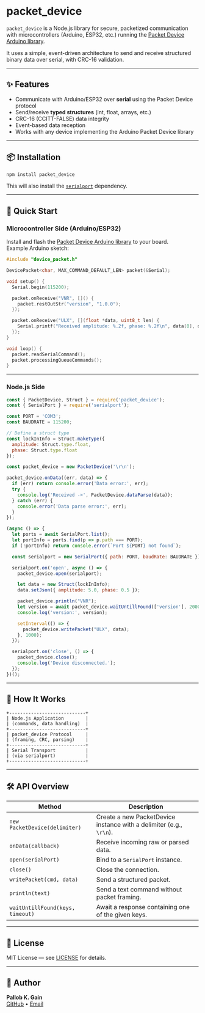 # packet_device

`packet_device` is a Node.js library for secure, packetized communication with microcontrollers (Arduino, ESP32, etc.) running the [Packet Device Arduino library](https://github.com/Pallob-Gain/packet_device).

It uses a simple, event-driven architecture to send and receive structured binary data over serial, with CRC-16 validation.

---

## ✨ Features

- Communicate with Arduino/ESP32 over **serial** using the Packet Device protocol
- Send/receive **typed structures** (int, float, arrays, etc.)
- CRC-16 (CCITT-FALSE) data integrity
- Event-based data reception
- Works with any device implementing the Arduino Packet Device library

---

## 📦 Installation

```bash
npm install packet_device
```

This will also install the [`serialport`](https://www.npmjs.com/package/serialport) dependency.

---

## 🚀 Quick Start

### Microcontroller Side (Arduino/ESP32)

Install and flash the [Packet Device Arduino library](https://github.com/Pallob-Gain/packet_device) to your board.  
Example Arduino sketch:

```cpp
#include "device_packet.h"

DevicePacket<char, MAX_COMMAND_DEFAULT_LEN> packet(&Serial);

void setup() {
  Serial.begin(115200);

  packet.onReceive("VNR", []() {
    packet.restOutStr("version", "1.0.0");
  });

  packet.onReceive("ULX", [](float *data, uint8_t len) {
    Serial.printf("Received amplitude: %.2f, phase: %.2f\n", data[0], data[1]);
  });
}

void loop() {
  packet.readSerialCommand();
  packet.processingQueueCommands();
}
```

---

### Node.js Side

```js
const { PacketDevice, Struct } = require('packet_device');
const { SerialPort } = require('serialport');

const PORT = 'COM3';
const BAUDRATE = 115200;

// Define a struct type
const lockInInfo = Struct.makeType({
  amplitude: Struct.type.float,
  phase: Struct.type.float
});

const packet_device = new PacketDevice('\r\n');

packet_device.onData((err, data) => {
  if (err) return console.error('Data error:', err);
  try {
    console.log('Received ->', PacketDevice.dataParse(data));
  } catch (err) {
    console.error('Data parse error:', err);
  }
});

(async () => {
  let ports = await SerialPort.list();
  let portInfo = ports.find(p => p.path === PORT);
  if (!portInfo) return console.error(`Port ${PORT} not found`);

  const serialport = new SerialPort({ path: PORT, baudRate: BAUDRATE });

  serialport.on('open', async () => {
    packet_device.open(serialport);

    let data = new Struct(lockInInfo);
    data.setJson({ amplitude: 5.0, phase: 0.5 });

    packet_device.println("VNR");
    let version = await packet_device.waitUntillFound(['version'], 2000);
    console.log('version:', version);

    setInterval(() => {
      packet_device.writePacket("ULX", data);
    }, 1000);
  });

  serialport.on('close', () => {
    packet_device.close();
    console.log('Device disconnected.');
  });
})();
```

---

## 📡 How It Works

```
+----------------------------+
| Node.js Application        |
| (commands, data handling)  |
+----------------------------+
| packet_device Protocol     |
| (framing, CRC, parsing)    |
+----------------------------+
| Serial Transport           |
| (via serialport)           |
+----------------------------+
```

---

## 🛠 API Overview

| Method | Description |
|--------|-------------|
| `new PacketDevice(delimiter)` | Create a new PacketDevice instance with a delimiter (e.g., `\r\n`). |
| `onData(callback)` | Receive incoming raw or parsed data. |
| `open(serialPort)` | Bind to a `SerialPort` instance. |
| `close()` | Close the connection. |
| `writePacket(cmd, data)` | Send a structured packet. |
| `println(text)` | Send a text command without packet framing. |
| `waitUntillFound(keys, timeout)` | Await a response containing one of the given keys. |

---

## 📜 License
MIT License — see [LICENSE](LICENSE) for details.

---

## 👤 Author
**Pallob K. Gain**  
[GitHub](https://github.com/Pallob-Gain) • [Email](mailto:pallobkgain@gmail.com)
